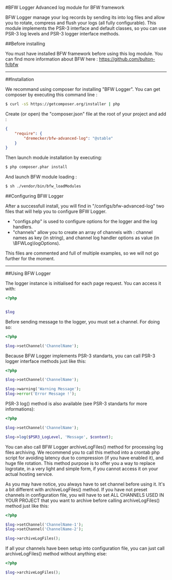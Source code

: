 #BFW Logger
Advanced log module for BFW framework

BFW Logger manage your log records by sending its into log files and allow you to rotate, compress and flush your logs (all fully configurable).
This module implements the PSR-3 interface and default classes, so you can use PSR-3 log levels and PSR-3 logger interface methods. 

##Before installing

You must have installed BFW framework before using this log module. You can find more information about BFW here : https://github.com/bulton-fr/bfw

---

##Installation

We recommand using composer for installing "BFW Logger". You can get composer by executing this command line :
```bash
$ curl -sS https://getcomposer.org/installer | php
```

Create (or open) the "composer.json" file at the root of your project and add :
```json
{
    "require": {
        "dremecker/bfw-advanced-log": "@stable"
    }
}
```

Then launch module installation by executing:
```bash
$ php composer.phar install
```

And launch BFW module loading :
```bash
$ sh ./vendor/bin/bfw_loadModules
```


##Configuring BFW Logger

After a successfull install, you will find in "/configs/bfw-advanced-log" two files that will help you to configure BFW Logger. 
- "configs.php" is used to configure options for the logger and the log handlers.
- "channels" allow you to create an array of channels with : channel names as key (in string), and channel log handler options as value (in \BFWLog\logOptions).

This files are commented and full of multiple examples, so we will not go further for the moment.


---

##Using BFW Logger

The logger instance is initialised for each page request. You can access it with:
```php
<?php


$log
```

Before sending message to the logger, you must set a channel. For doing so:
```php
<?php

$log->setChannel('ChannelName');
```

Because BFW Logger implements PSR-3 standarts, you can call PSR-3 logger interface methods just like this:
```php
<?php

$log->setChannel('ChannelName');

$log->warning('Warning Message');
$log->error('Error Message !');
```

PSR-3 log() method is also available (see PSR-3 standarts for more informations):
```php
<?php

$log->setChannel('ChannelName');

$log->log($PSR3_LogLevel, 'Message', $context);
```

You can also call BFW Logger archiveLogFiles() method for processing log files archiving. We recommend you to call this method into a crontab php script for avoiding latency due to compression (if you have enabled it), and huge file rotation. This method purpose is to offer you a way to replace logrotate, in a very light and simple form, if you cannot access it on your actual hosting service.

As you may have notice, you always have to set channel before using it. It's a bit different with archiveLogFiles() method. If you have not preset channels in configuration file, you will have to set ALL CHANNELS USED IN YOUR PROJECT that you want to archive before calling archiveLogFiles() method just like this:
```php
<?php

$log->setChannel('ChannelName-1');
$log->setChannel('ChannelName-2');

$log->archiveLogFiles();
```

If all your channels have been setup into configuration file, you can just call archiveLogFiles() method without anything else:
```php
<?php

$log->archiveLogFiles();
```
